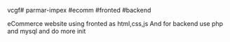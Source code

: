 vcgf# parmar-impex #ecomm #fronted #backend

eCommerce website using fronted as html,css,js
And for backend use php and mysql and do more init
